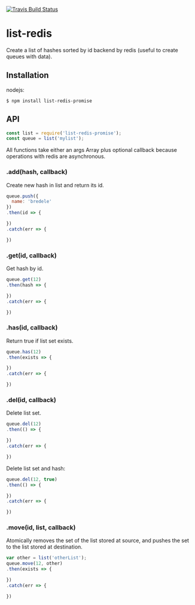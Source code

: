 [![Travis Build
Status](https://img.shields.io/travis/indatawetrust/list-redis-promise.svg)](https://travis-ci.org/indatawetrust/list-redis-promise)

# list-redis

  Create a list of hashes sorted by id backend by redis (useful to create queues with data).


## Installation

nodejs:

    $ npm install list-redis-promise
    

## API

```js
const list = require('list-redis-promise');
const queue = list('mylist');
```

  All functions take either an args Array plus optional callback because operations
  with redis are asynchronous.

### .add(hash, callback)

  Create new hash in list and return its id.

```js
queue.push({
  name: 'bredele'
})
.then(id => {

})
.catch(err => {

})

```

### .get(id, callback)

  Get hash by id.

```js
queue.get(12)
.then(hash => {

})
.catch(err => {

})
```

### .has(id, callback)

  Return true if list set exists.

```js
queue.has(12)
.then(exists => {

})
.catch(err => {

})
```

### .del(id, callback)

  Delete list set.

```js
queue.del(12)
.then(() => {

})
.catch(err => {

})
```

  Delete list set and hash:

 ```js
queue.del(12, true)
.then(() => {

})
.catch(err => {

})
``` 

### .move(id, list, callback)

  Atomically removes the set of the list stored at source, and pushes the set to the list stored at destination.

```js
var other = list('otherList');
queue.move(12, other)
.then(exists => {

})
.catch(err => {

})
```
